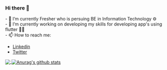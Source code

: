 ### Hi there 👋
<p>
  - 🌱 I’m currently Fresher who is persuing BE in Information Technology ⚙ <br>
  - 🔭 I’m currently working on developing my skills for developing app's using flutter 🎯📱<br>
  - 📫 How to reach me:
  <ul>
    <li> <a href="https://www.linkedin.com/in/pruthvi-sooni/"> Linkedin<a/></li> 
    <li> <a href="https://twitter.com/PruthviSooni"> Twitter <a/></li> 
  </ul>
</p>

<a href="https://github.com/pruthvisooni/github-readme-stats">
  <img align="center" src="https://github-readme-stats.vercel.app/api/top-langs/?username=pruthvisooni&hide=kotlin,css,javascript&show_icons=true&theme=default " />
</a>
<a href="https://github.com/pruthvisooni/github-readme-stats">
  <img align="center" src="https://github-readme-stats.vercel.app/api?username=pruthvisooni&show_icons=true&theme=default &line_height=27" alt="Anurag's github stats" />
</a>

      
 
<!--
**PruthviSooni/PruthviSooni** is a ✨ _special_ ✨ repository because its `README.md` (this file) appears on your GitHub profile.

Here are some ideas to get you started:

- 🔭 I’m currently working on

 ...
- 🌱 I’m currently learning ...
- 👯 I’m looking to collaborate on ...
- 🤔 I’m looking for help with ...
- 💬 Ask me about ...
 ...
- 😄 Pronouns: ...
- ⚡ Fun fact: ...
!-->

